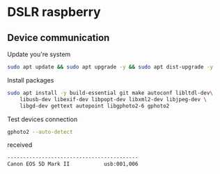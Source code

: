 # DSLR raspberry

## Device communication

Update you're system

```bash
sudo apt update && sudo apt upgrade -y && sudo apt dist-upgrade -y
```

Install packages

``` bash
sudo apt install -y build-essential git make autoconf libltdl-dev\
    libusb-dev libexif-dev libpopt-dev libxml2-dev libjpeg-dev \
    libgd-dev gettext autopoint libgphoto2-6 gphoto2
```

Test devices connection

``` bash
gphoto2 --auto-detect
```
received

``` bash
------------------------------------------
Canon EOS 5D Mark II           usb:001,006 
```
